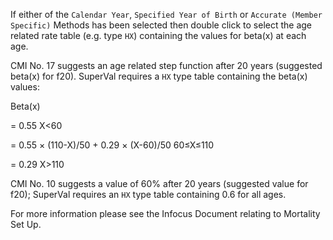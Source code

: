 If either of the `Calendar Year`, `Specified Year of Birth` or `Accurate
(Member Specific)` Methods has been selected then double click to select
the age related rate table (e.g. type `HX`) containing the values for
beta(x) at each age.

CMI No. 17 suggests an age related step function after 20 years
(suggested beta(x) for f20). SuperVal requires a `HX` type table
containing the beta(x) values:

Beta(x)

\= 0.55 X&lt;60

\= 0.55 &times; (110-X)/50 + 0.29 &times; (X-60)/50 60≤X≤110

\= 0.29 X&gt;110

CMI No. 10 suggests a value of 60% after 20 years (suggested value for
f20); SuperVal requires an `HX` type table containing 0.6 for all ages.

For more information please see the Infocus Document relating to
Mortality Set Up.
